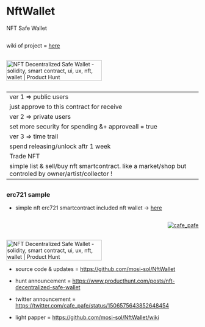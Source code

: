 # NftWallet
NFT Safe Wallet

##

wiki of project = [here](https://github.com/mosi-sol/NftWallet/wiki)

##

<a href="https://www.producthunt.com/posts/nft-decentralized-safe-wallet?utm_source=badge-featured&utm_medium=badge&utm_souce=badge-nft&#0045;decentralized&#0045;safe&#0045;wallet" target="_blank"><img src="https://api.producthunt.com/widgets/embed-image/v1/featured.svg?post_id=337357&theme=light" alt="NFT&#0032;Decentralized&#0032;Safe&#0032;Wallet - solidity&#0044;&#0032;smart&#0032;contract&#0044;&#0032;ui&#0044;&#0032;ux&#0044;&#0032;nft&#0044;&#0032;wallet | Product Hunt" style="width: 250px; height: 54px;" width="250" height="54" /></a>

##

<table>
  <tr>
    <td>
    ver 1 => public users
    </td>
  </tr>
  <tr>
    <td>just approve to this contract for receive</td>
  </tr>
  
  <tr>
    <td>
    ver 2 => private users
    </td>
  </tr>
  <tr>
    <td>set more security for spending &+ approveall = true</td>
  </tr>
  
  <tr>
    <td>
    ver 3 => time trail
    </td>
  </tr>
  <tr>
    <td>spend releasing/unlock aftr 1 week</td>
  </tr>
  
  <tr>
    <td>
    Trade NFT
    </td>
  </tr>
  <tr>
    <td>simple list & sell/buy nft smartcontract. like a market/shop but controled by owner/artist/collector !</td>
  </tr>
</table>
  
##

### erc721 sample
- simple nft erc721 smartcontract included nft wallet -> [here](https://github.com/mosi-sol/erc721/tree/main/v4)

##

<p align="right">
  <a href="https://github.com/mosi-sol/NftWallet" target="blank">
  <img src="https://img.shields.io/badge/NFT%20Safe-Wallet-blue?style=flat" alt="cafe_pafe" /></a>  
</p>


##

##
<a href="https://www.producthunt.com/posts/nft-decentralized-safe-wallet?utm_source=badge-featured&utm_medium=badge&utm_souce=badge-nft&#0045;decentralized&#0045;safe&#0045;wallet" target="_blank"><img src="https://api.producthunt.com/widgets/embed-image/v1/featured.svg?post_id=337357&theme=light" alt="NFT&#0032;Decentralized&#0032;Safe&#0032;Wallet - solidity&#0044;&#0032;smart&#0032;contract&#0044;&#0032;ui&#0044;&#0032;ux&#0044;&#0032;nft&#0044;&#0032;wallet | Product Hunt" style="width: 250px; height: 54px;" width="250" height="54" /></a>

* source code & updates = https://github.com/mosi-sol/NftWallet

* hunt announcement = https://www.producthunt.com/posts/nft-decentralized-safe-wallet

* twitter announcement = https://twitter.com/cafe_pafe/status/1506575643852648454

* light papper = https://github.com/mosi-sol/NftWallet/wiki
